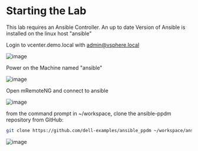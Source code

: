 # Starting the Lab

This lab requires an Ansible Controller. An up to date Version of Ansible is installed on the linux host "ansible"

Login to vcenter.demo.local with admin@vsphere.local

![image](https://github.com/bob-builds-labs/bob-builds-labs.github.io/assets/8255007/ed4f725a-dd00-408e-88ea-d08d914fee92)

Power on the Machine named "ansible"

![image](https://github.com/bob-builds-labs/bob-builds-labs.github.io/assets/8255007/6b14a8e3-43a1-49d9-934e-669547ea2932)


Open mRemoteNG and connect to ansible

![image](https://github.com/bob-builds-labs/bob-builds-labs.github.io/assets/8255007/a2c177f8-82d5-4cd6-9565-b3285eed72ba)


from the command prompt in ~/workspace, clone the ansible-ppdm repository from GitHub:

```bash
git clone https://github.com/dell-examples/ansible_ppdm ~/workspace/ansible_ppdm
```
![image](https://github.com/bob-builds-labs/bob-builds-labs.github.io/assets/8255007/b80124a4-b176-4551-9c4d-6e0690cbaba7)
